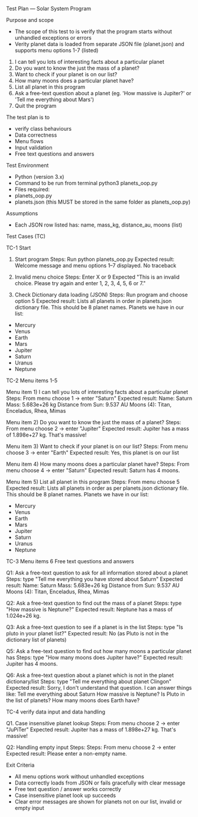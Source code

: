 
Test Plan — Solar System Program

Purpose and scope
- The scope of this test to is verify that the program starts without unhandled exceptions or errors
- Verity planet data is loaded from separate JSON file (planet.json) and supports menu options 1-7 (listed)
1) I can tell you lots of interesting facts about a particular planet
2) Do you want to know the just the mass of a planet?
3) Want to check if your planet is on our list?
4) How many moons does a particular planet have?
5) List all planet in this program
6) Ask a free-text question about a planet (eg. 'How massive is Jupiter?' or 'Tell me everything about Mars')
7) Quit the program

The test plan is to
- verify class behaviours
- Data correctness
- Menu flows
- Input validation
- Free text questions and answers

Test Environment
- Python (version 3.x)
- Command to be run from terminal python3 planets_oop.py
- Files required:
- planets_oop.py 
- planets.json (this MUST be stored in the same folder as planets_oop.py)

Assumptions
- Each JSON row listed has: name, mass_kg, distance_au, moons (list)

Test Cases (TC)

TC-1 Start
1. Start program
Steps: Run python planets_oop.py
Expected result: Welcome message and menu options 1–7 displayed. No traceback

2. Invalid menu choice
Steps: Enter X or 9
Expected "This is an invalid choice. Please try again and enter 1, 2, 3, 4, 5, 6 or 7."

3. Check Dictionary data loading (JSON)
Steps: Run program and choose option 5
Expected result: Lists all planets in order in planets.json dictionary file.  This should be 8 planet names.
Planets we have in our list:
- Mercury
- Venus
- Earth
- Mars
- Jupiter
- Saturn
- Uranus
- Neptune

TC-2 Menu items 1-5

Menu item 1) I can tell you lots of interesting facts about a particular planet
Steps: From menu choose 1 → enter "Saturn"
Expected result: 
Name: Saturn
Mass: 5.683e+26 kg
Distance from Sun: 9.537 AU
Moons (4): Titan, Enceladus, Rhea, Mimas

Menu item 2) Do you want to know the just the mass of a planet?
Steps: From menu choose 2 → enter "Jupiter"
Expected result: Jupiter has a mass of 1.898e+27 kg. That's massive!

Menu item 3) Want to check if your planet is on our list?
Steps: From menu choose 3 → enter "Earth"
Expected result: Yes, this planet is on our list

Menu item 4) How many moons does a particular planet have?
Steps: From menu choose 4 → enter "Saturn"
Expected result: Saturn has 4 moons.

Menu item 5) List all planet in this program
Steps: From menu choose 5
Expected result: Lists all planets in order as per planets.json dictionary file.  This should be 8 planet names.
Planets we have in our list:
- Mercury
- Venus
- Earth
- Mars
- Jupiter
- Saturn
- Uranus
- Neptune

TC-3 Menu items 6 Free text questions and answers

Q1: Ask a free-text question to ask for all information stored about a planet
Steps: type "Tell me everything you have stored about Saturn"
Expected result: Name: Saturn
Mass: 5.683e+26 kg
Distance from Sun: 9.537 AU
Moons (4): Titan, Enceladus, Rhea, Mimas

Q2: Ask a free-text question to find out the mass of a planet
Steps: type "How massive is Neptune?"
Expected result: Neptune has a mass of 1.024e+26 kg.

Q3: Ask a free-text question to see if a planet is in the list
Steps: type "Is pluto in your planet list?"
Expected result: No (as Pluto is not in the dictionary list of planets)

Q5: Ask a free-text question to find out how many moons a particular planet has
Steps: type "How many moons does Jupiter have?"
Expected result: Jupiter has 4 moons.

Q6: Ask a free-text question about a planet which is not in the planet dictionary/list
Steps: type "Tell me everything about planet Clingon"
Expected result: Sorry, I don't understand that question.  I can answer things like:
Tell me everything about Saturn
How massive is Neptune?
Is Pluto in the list of planets?
How many moons does Earth have?

TC-4 verify data input and data handling

Q1. Case insensitive planet lookup
Steps: From menu choose 2 → enter "JuPiTer"
Expected result: Jupiter has a mass of 1.898e+27 kg. That's massive!

Q2: Handling empty input
Steps: Steps: From menu choose 2 → enter 
Expected result: Please enter a non-empty name.

Exit Criteria
- All menu options work without unhandled exceptions
- Data correctly loads from JSON or fails gracefully with clear message
- Free text question / answer works correctly
- Case insensitive planet look up succeeds
- Clear error messages are shown for planets not on our list, invalid or empty input
